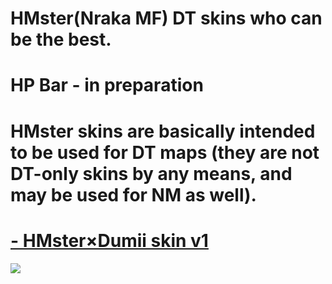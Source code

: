 # HMster(Nraka MF) DT skins who can be the best.

# HP Bar - in preparation

# HMster skins are basically intended to be used for DT maps (they are not DT-only skins by any means, and may be used for NM as well).

# [- HMster×Dumii skin v1](https://drive.google.com/file/d/1xmVu-JH7nzFPQgKrPrhE60_8qcHJgAXK/view?usp=sharing)
![](https://imgur.com/a/KM6dlGv)
